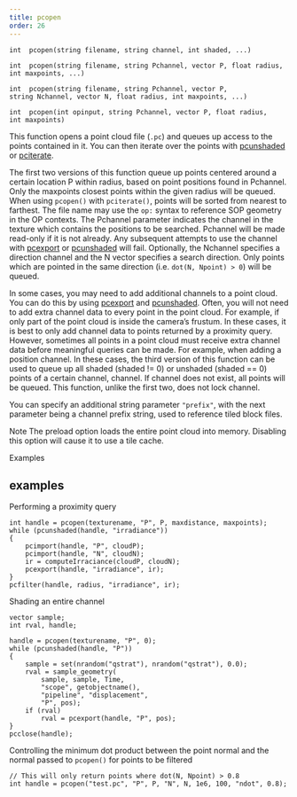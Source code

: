 ```yaml
---
title: pcopen
order: 26
---
```

`int  pcopen(string filename, string channel, int shaded, ...)`

`int  pcopen(string filename, string Pchannel, vector P, float radius, int maxpoints, ...)`

`int  pcopen(string filename, string Pchannel, vector P, string Nchannel, vector N, float radius, int maxpoints, ...)`

`int  pcopen(int opinput, string Pchannel, vector P, float radius, int maxpoints)`

This function opens a point cloud file (`.pc`) and queues up access to the
points contained in it. You can then iterate over the points with
[pcunshaded](pcunshaded.html "Iterate over all of the points of a read-write channel which haven’t
had any data written to the channel yet.") or [pciterate](pciterate.html "This function can be used to iterate over all the points which were
found in the pcopen query.").

The first two versions of this function queue up points centered around a
certain location P within radius, based on point positions found in
Pchannel. Only the maxpoints closest points within the given
radius will be queued. When using `pcopen()` with `pciterate()`, points will
be sorted from nearest to farthest. The file name may use the `op:` syntax
to reference SOP geometry in the OP contexts. The Pchannel parameter
indicates the channel in the texture which contains the positions to be
searched. Pchannel will be made read-only if it is not already. Any
subsequent attempts to use the channel with [pcexport](pcexport.html "Writes data to a point cloud inside a pciterate or a pcunshaded loop.") or
[pcunshaded](pcunshaded.html "Iterate over all of the points of a read-write channel which haven’t
had any data written to the channel yet.") will fail. Optionally, the Nchannel specifies a
direction channel and the N vector specifies a search direction. Only
points which are pointed in the same direction (i.e. `dot(N, Npoint) > 0`)
will be queued.

In some cases, you may need to add additional channels to a point cloud. You can do this by using [pcexport](pcexport.html "Writes data to a point cloud inside a pciterate or a pcunshaded loop.") and [pcunshaded](pcunshaded.html "Iterate over all of the points of a read-write channel which haven’t
had any data written to the channel yet."). Often,
you will not need to add extra channel data to every point in the point cloud. For example, if only part of the point cloud is inside the camera’s frustum.
In these cases, it is best to only add channel data to points returned by
a proximity query. However, sometimes all points in a point cloud must
receive extra channel data before meaningful queries can be made. For example, when adding a position channel. In these cases, the third version of this function can be used to queue up all shaded (shaded != 0) or unshaded (shaded == 0) points of a certain channel, channel. If channel does not exist, all points will be queued. This function, unlike the first two, does not lock channel.

You can specify an additional string parameter `"prefix"`, with the next
parameter being a channel prefix string, used to reference tiled block
files.

Note
The preload option loads the entire point cloud into memory. Disabling this option will cause it to use a tile cache.

Examples

## examples

Performing a proximity query

```vex
int handle = pcopen(texturename, "P", P, maxdistance, maxpoints);
while (pcunshaded(handle, "irradiance"))
{
    pcimport(handle, "P", cloudP);
    pcimport(handle, "N", cloudN);
    ir = computeIrraciance(cloudP, cloudN);
    pcexport(handle, "irradiance", ir);
}
pcfilter(handle, radius, "irradiance", ir);

```

Shading an entire channel

```vex
vector sample;
int rval, handle;

handle = pcopen(texturename, "P", 0);
while (pcunshaded(handle, "P"))
{
    sample = set(nrandom("qstrat"), nrandom("qstrat"), 0.0);
    rval = sample_geometry(
        sample, sample, Time,
        "scope", getobjectname(),
        "pipeline", "displacement",
        "P", pos);
    if (rval)
        rval = pcexport(handle, "P", pos);
}
pcclose(handle);

```

Controlling the minimum dot product between the point normal and the normal passed to `pcopen()` for points to be filtered

```vex
// This will only return points where dot(N, Npoint) > 0.8
int handle = pcopen("test.pc", "P", P, "N", N, 1e6, 100, "ndot", 0.8);

```

